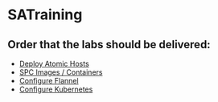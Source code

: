 # SATraining

## Order that the labs should be delivered:

* [Deploy Atomic Hosts](deployAtomicHosts.md)
* [SPC Images / Containers](spcContainers.md)
* [Configure Flannel](configFlannel.md)
* [Configure Kubernetes](configKubernetes.md)
